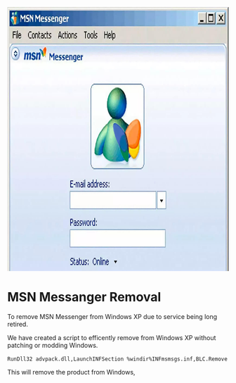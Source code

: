 <p align="center">
  <img width="600" height="600" src="https://github.com/InstallingEverything/EverythingWindowsXP/blob/main/Images/MSN.jpg">
</p>

# MSN Messanger Removal

To remove MSN Messenger from Windows XP due to service being long retired.

We have created a script to efficently remove from Windows XP without patching or modding Windows.

    RunDll32 advpack.dll,LaunchINFSection %windir%INFmsmsgs.inf,BLC.Remove

This will remove the product from Windows,

